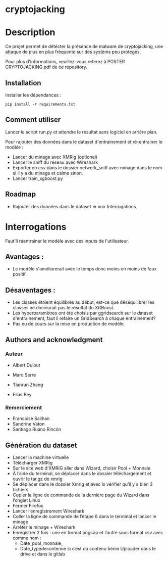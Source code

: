 # cryptojacking

# Description

Ce projet permet de détécter la présence de malware de cryptojacking, une attaque de plus en plus fréquente sur des systèms peu protégés.

Pour plus d'informations, veuillez-vous referez à POSTER CRYPTOJACKING.pdf de ce repository.


## Installation

Installer les dépendances :

```
pip install -r requirements.txt
```

## Comment utiliser
Lancer le script run.py et attendre le résultat sans logiciel en arrière plan.

Pour rajouter des données dans le dataset d'entrainement et ré-entrainer le modèle :
- Lancer du minage avec XMRig (optionel)
- Lancer le sniff du réseau avec Wireshark
- Exporter en csv dans le dossier network_sniff avec minage dans le nom si il y a du minage et calme sinon.
- Lancer train_xgboost.py


## Roadmap

- Rajouter des données dans le dataset => voir Interrogations

# Interrogations

Faut'il réentrainer le modèle avec des inputs de l'utilisateur.

## Avantages :
- Le modèle s'améliorerait avec le temps donc moins en moins de faux positif.

## Désaventages :
- Les classes étaient équilibrés au début, est-ce que déséquilibrer les classes ne diminurait pas le résultat du XGBoost.
- Les hyperparamètres ont été choisis par ggridsearch sur le dataset d'entrainement, faut il refaire un GridSearch à chaque entrainement?
- Pas eu de cours sur la mise en production de modèle.

## Authors and acknowledgment
### Auteur
- Albert Dulout

- Marc Serre

- Tianrun Zhang

- Elias Bey

### Remerciement

- Francoise Sailhan
- Sandrine Vaton
- Santiago Ruano Rincón

## Génération du dataset

- Lancer la machine virtuelle
- Télécharger XMRig
- Sur le site web d’XMRIG aller dans Wizard, choisir Pool + Monnaie
- À l’aide du terminal, se déplacer dans le dossier téléchargement et ouvrir le tar.gz de xmrig
- Se déplacer dans le dossier Xmrig et avec ls vérifier qu’il y a bien 3 fichiers
- Copier la ligne de commande de la dernière page du Wizard dans l’onglet Linux
- Fermer Firefox
- Lancer l’enregistrement Wireshark
- Coller la ligne de commande de l’étape 6 dans le terminal et lancer le minage
- Arrêter le minage + Wireshark
- Enregistrer 2 fois : une en format pngcap et l’autre sous format csv avec comme nom :
    - Date_pool_monnaie_
    - Date_typedecontenue si c’est du contenu bénin
Uploader dans le drive et dans le gitlab